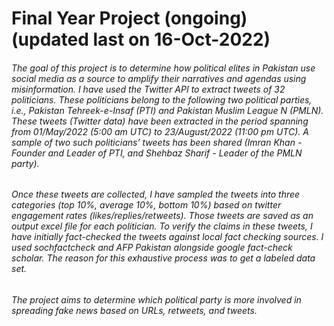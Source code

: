 # Final Year Project (ongoing) (updated last on 16-Oct-2022)

###### The goal of this project is to determine how political elites in Pakistan use social media as a source to amplify their narratives and agendas using misinformation. I have used the Twitter API to extract tweets of 32 politicians. These politicians belong to the following two political parties, i.e., Pakistan Tehreek-e-Insaf (PTI) and Pakistan Muslim League N (PMLN). These tweets (Twitter data) have been extracted in the period spanning from 01/May/2022 (5:00 am UTC) to 23/August/2022 (11:00 pm UTC). A sample of two such politicians’ tweets has been shared (Imran Khan - Founder and Leader of PTI, and Shehbaz Sharif - Leader of the PMLN party).  

###### Once these tweets are collected, I have sampled the tweets into three categories (top 10%, average 10%, bottom 10%) based on twitter engagement rates (likes/replies/retweets). Those tweets are saved as an output excel file for each politician. To verify the claims in these tweets, I have initially fact-checked the tweets against local fact checking sources. I used sochfactcheck and AFP Pakistan alongside google fact-check scholar. The reason for this exhaustive process was to get a labeled data set. 

###### The project aims to determine which political party is more involved in spreading fake news based on URLs, retweets, and tweets.
